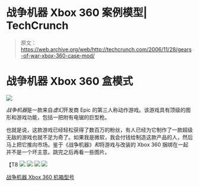 # 战争机器 Xbox 360 案例模型| TechCrunch

> 原文：<https://web.archive.org/web/http://techcrunch.com/2006/11/28/gears-of-war-xbox-360-case-mod/>

# 战争机器 Xbox 360 盒模式

![](img/957a0558263f52a3d4ac6c5a110f0c27.png)

*战争机器*是一款来自*虚幻*开发商 Epic 的第三人称动作游戏。该游戏具有顶级的图形和游戏功能，包括一把附有电锯的巨型枪。

也就是说，这款游戏已经轻松获得了数百万的粉丝，有人已经为它制作了一款超级无敌的游戏也就不足为奇了。如果我是微软，我会付钱给制造这款产品的人，然后马上把它推向市场。鉴于《战争机器》*和*将游戏与改装的 Xbox 360 捆绑在一起并不是一个坏主意。跳完之后再看一些图片。

【T8
![](img/5f4556ca485d8345ea7f547315ad0f95.png)
![](img/a1ffdb4f63180b672b38e31bb31d9ed1.png)
![](img/c09ae1d41e3e36ed0c5caa56bc6ca0c7.png)
![](img/331a271cf2b482a49dd4598e385302e8.png)

[战争机器 Xbox 360 机箱型号](https://web.archive.org/web/20130627202440/http://www.destructoid.com/gears-360-will-make-you-spurt-28164.phtml)